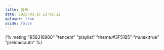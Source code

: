 ```yaml
---
title: 音乐
date: 2023-03-15 23:01:12
aplayer: true
aside: false
---
```


{% meting "858318960" "tencent" "playlist" "theme:#3F51B5" "mutex:true" "preload:auto" %}